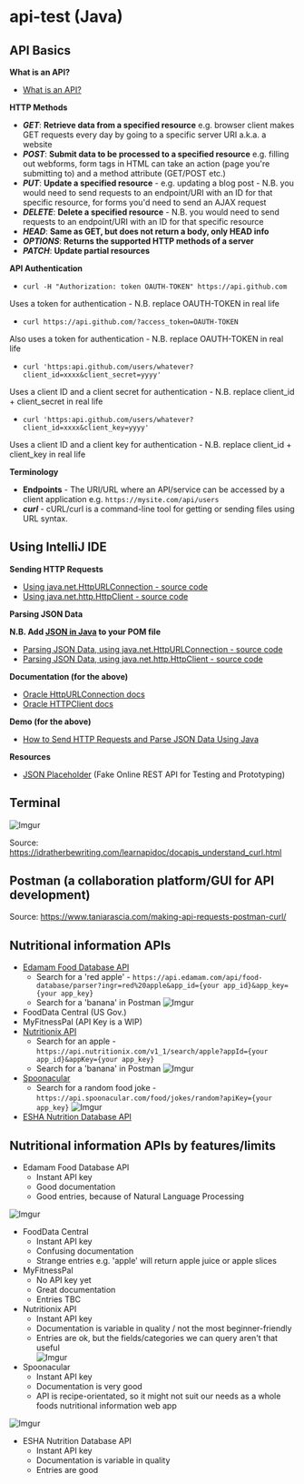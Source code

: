 # api-test (Java)

## API Basics

**What is an API?**

- [What is an API?](https://www.youtube.com/watch?v=s7wmiS2mSXY)

**HTTP Methods**

- _**GET**_: **Retrieve data from a specified resource** e.g. browser client makes GET requests every day by going to a specific server URI a.k.a. a website
- _**POST**_: **Submit data to be processed to a specified resource** e.g. filling out webforms, form tags in HTML can take an action (page you're submitting to) and a method attribute (GET/POST etc.)
- _**PUT**_: **Update a specified resource** - e.g. updating a blog post - N.B. you would need to send requests to an endpoint/URI with an ID for that specific resource, for forms you'd need to send an AJAX request
- _**DELETE**_: **Delete a specified resource** - N.B. you would need to send requests to an endpoint/URI with an ID for that specific resource
- _**HEAD**_: **Same as GET, but does not return a body, only HEAD info**
- _**OPTIONS**_: **Returns the supported HTTP methods of a server**
- _**PATCH**_: **Update partial resources**

**API Authentication**

- ```curl -H "Authorization: token OAUTH-TOKEN" https://api.github.com```

Uses a token for authentication - N.B. replace OAUTH-TOKEN in real life

- ```curl https://api.github.com/?access_token=OAUTH-TOKEN```

Also uses a token for authentication - N.B. replace OAUTH-TOKEN in real life

- ```curl 'https:api.github.com/users/whatever?client_id=xxxx&client_secret=yyyy'```

Uses a client ID and a client secret for authentication -  N.B. replace client_id + client_secret in real life

- ```curl 'https:api.github.com/users/whatever?client_id=xxxx&client_key=yyyy'```

Uses a client ID and a client key for authentication -  N.B. replace client_id + client_key in real life

**Terminology**

- **Endpoints** - The URI/URL where an API/service can be accessed by a client application e.g. ```https://mysite.com/api/users```
- _**curl**_ - cURL/curl is a command-line tool for getting or sending files using URL syntax.

## Using IntelliJ IDE

<strong>Sending HTTP Requests</strong>
- [Using java.net.HttpURLConnection - source code](https://github.com/ParisaTork/api-test/blob/HTTPURLCONNECTION/src/com/company/Main.java)
- [Using java.net.http.HttpClient - source code](https://github.com/ParisaTork/api-test/blob/HTTPCLIENT/src/main/java/com/company/Main.java)

<strong>Parsing JSON Data</strong> 

**N.B. Add [JSON in Java](https://mvnrepository.com/artifact/org.json/json/20190722) to your POM file**
- [Parsing JSON Data, using java.net.HttpURLConnection - source code](https://github.com/ParisaTork/api-test/blob/PARSEHTTPURLCONNECTION/src/main/java/com/company/Main.java)
- [Parsing JSON Data, using java.net.http.HttpClient - source code](https://github.com/ParisaTork/api-test/blob/PARSEHTTPCLIENT/src/main/java/com/company/Main.java)

<strong>Documentation (for the above)</strong>
- [Oracle HttpURLConnection docs](https://docs.oracle.com/en/java/javase/12/docs/api/java.base/java/net/HttpURLConnection.html)
- [Oracle HTTPClient docs](https://docs.oracle.com/en/java/javase/12/docs/api/java.net.http/java/net/http/package-summary.html)

<strong>Demo (for the above)</strong>
- [How to Send HTTP Requests and Parse JSON Data Using Java](https://www.youtube.com/watch?v=qzRKa8I36Ww)

<strong>Resources</strong>
- [JSON Placeholder](https://jsonplaceholder.typicode.com/) (Fake Online REST API for Testing and Prototyping)

## Terminal

![Imgur](https://i.imgur.com/28RjR3Bl.png)

Source: https://idratherbewriting.com/learnapidoc/docapis_understand_curl.html


## Postman (a collaboration platform/GUI for API development)

Source: https://www.taniarascia.com/making-api-requests-postman-curl/

## Nutritional information APIs

- [Edamam Food Database API](https://developer.edamam.com/food-database-api-docs)
  - Search for a 'red apple' - ```https://api.edamam.com/api/food-database/parser?ingr=red%20apple&app_id={your app_id}&app_key={your app_key}```
  - Search for a 'banana' in Postman
![Imgur](https://i.imgur.com/DuNErfhl.png)
- FoodData Central (US Gov.)
- MyFitnessPal (API Key is a WIP)
- [Nutritionix API](https://developer.nutritionix.com/docs/v1_1)
  - Search for an apple - ```https://api.nutritionix.com/v1_1/search/apple?appId={your app_id}&appKey={your app_key}```
  - Search for a 'banana' in Postman
  ![Imgur](https://i.imgur.com/LOp4vfNl.png)
- [Spoonacular](https://spoonacular.com/food-api/docs)
  - Search for a random food joke - ```https://api.spoonacular.com/food/jokes/random?apiKey={your app_key}```
 ![Imgur](https://i.imgur.com/VtrLglQl.png)
- [ESHA Nutrition Database API](https://nutrition-api-dev.esha.com/docs/services/nutrition-api/operations/food-search)

## Nutritional information APIs by features/limits
- Edamam Food Database API
  - Instant API key
  - Good documentation
  - Good entries, because of Natural Language Processing
  
![Imgur](https://i.imgur.com/vwk9lStl.png)
 
  
- FoodData Central
  - Instant API key
  - Confusing documentation
  - Strange entries e.g. 'apple' will return apple juice or apple slices
- MyFitnessPal
  - No API key yet
  - Great documentation
  - Entries TBC
- Nutritionix API
  - Instant API key
  - Documentation is variable in quality / not the most beginner-friendly
  - Entries are ok, but the fields/categories we can query aren't that useful  
![Imgur](https://i.imgur.com/izscJY8l.png)
- Spoonacular
  - Instant API key
  - Documentation is very good
  - API is recipe-orientated, so it might not suit our needs as a whole foods nutritional information web app

![Imgur](https://i.imgur.com/tE742xgl.png)
- ESHA Nutrition Database API
  - Instant API key
  - Documentation is variable in quality
  - Entries are good
